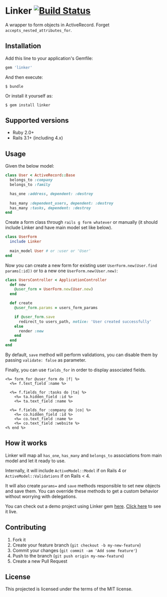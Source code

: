 # Linker [![Build Status](https://travis-ci.org/glaucocustodio/linker.svg?branch=master)](https://travis-ci.org/glaucocustodio/linker)

A wrapper to form objects in ActiveRecord. Forget `accepts_nested_attributes_for`.

## Installation

Add this line to your application's Gemfile:

```ruby
gem 'linker'
```

And then execute:

    $ bundle

Or install it yourself as:

    $ gem install linker

## Supported versions
- Ruby 2.0+
- Rails 3.1+ (including 4.x)

## Usage

Given the below model:
```ruby
class User < ActiveRecord::Base
  belongs_to :company
  belongs_to :family

  has_one :address, dependent: :destroy
  
  has_many :dependent_users, dependent: :destroy
  has_many :tasks, dependent: :destroy
end
```

Create a form class through `rails g form whatever` or manually (it should include Linker and have main model set like below).
```ruby
class UserForm
  include Linker
  
  main_model User # or :user or 'User'
end
```

Now you can create a new form for existing user `UserForm.new(User.find params[:id])` or to a new one `UserForm.new(User.new)`:
```ruby
class UsersController < ApplicationController
  def new
    @user_form = UserForm.new(User.new)
  end

  def create
    @user_form.params = users_form_params

    if @user_form.save
      redirect_to users_path, notice: 'User created successfully'
    else
      render :new
    end
  end
end
```

By default, `save` method will perform validations, you can disable them by passing `validate: false` as parameter.

Finally, you can use `fields_for` in order to display associated fields.

```erb
<%= form_for @user_form do |f| %>
  <%= f.text_field :name %>

  <%= f.fields_for :tasks do |ta| %>
    <%= ta.hidden_field :id %>
    <%= ta.text_field :name %>

  <%= f.fields_for :company do |co| %>
    <%= co.hidden_field :id %>
    <%= co.text_field :name %>
    <%= co.text_field :website %>
<% end %>
```

## How it works

Linker will map all `has_one`, `has_many` and `belongs_to` associations from main model and let it ready to use.

Internally, it will include `ActiveModel::Model` if on Rails 4 or `ActiveModel::Validations` if on Rails < 4.

It will also create `params=` and `save` methods responsible to set new objects and save them. You can override these methods to get a custom behavior without worrying with delegations.

You can check out a demo project using Linker gem [here](https://github.com/glaucocustodio/linker_demo). [Click here](http://linker-demo.herokuapp.com/) to see it live.

## Contributing

1. Fork it
2. Create your feature branch (`git checkout -b my-new-feature`)
3. Commit your changes (`git commit -am 'Add some feature'`)
4. Push to the branch (`git push origin my-new-feature`)
5. Create a new Pull Request

## License

This projected is licensed under the terms of the MIT license.